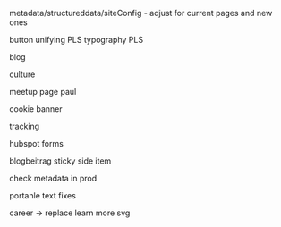metadata/structureddata/siteConfig - adjust for current pages and new ones

button unifying PLS typography PLS

blog

culture

meetup page paul

cookie banner

tracking

hubspot forms

blogbeitrag sticky side item

check metadata in prod

portanle text fixes

career -> replace learn more svg
